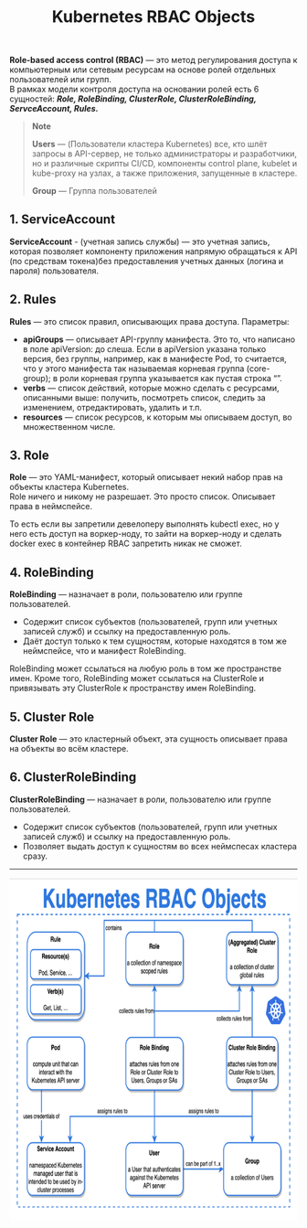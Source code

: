 <div align="center">
<H1>Kubernetes RBAC Objects</H1>
</div>
<br>


**Role-based access control (RBAC)** — это метод регулирования доступа к компьютерным или сетевым ресурсам на основе ролей отдельных пользователей или групп.  
В рамках модели контроля доступа на основании ролей есть 6 сущностей: ***Role, RoleBinding, ClusterRole, ClusterRoleBinding, ServceAccount, Rules.***
 
>**Note**
>
> **Users** — (Пользователи кластера Kubernetes) все, кто шлёт запросы в API-сервер, не только администраторы и разработчики, но и различные скрипты CI/CD, компоненты control plane, kubelet и kube-proxy на узлах, а также приложения, запущенные в кластере. 
> 
> **Group** — Группа пользователей



## 1. ServiceAccount
**ServiceAccount** -  (учетная запись службы) — это учетная запись, которая позволяет компоненту приложения напрямую обращаться к API (по средствам токена)без предоставления учетных данных (логина и пароля) пользователя.

## 2. Rules
**Rules** — это список правил, описывающих права доступа.
Параметры:

- **apiGroups** — описывает API-группу манифеста. Это то, что написано в поле apiVersion: до слеша. Если в apiVersion указана только версия, без группы, например, как в манифесте Pod, то считается, что у этого манифеста так называемая корневая группа (core-group); в роли корневая группа указывается как пустая строка “”.
- **verbs** — список действий, которые можно сделать с ресурсами, описанными выше: получить, посмотреть список, следить за изменением, отредактировать, удалить и т.п.
- **resourсes** — список ресурсов, к которым мы описываем доступ, во множественном числе.

## 3. Role
**Role** — это YAML-манифест,  который описывает некий набор прав на объекты кластера Kubernetes.  
Role ничего и никому не разрешает. Это просто список. Описывает права в неймспейсе.  

То есть если вы запретили девелоперу выполнять kubectl exec, но у него есть доступ на воркер-ноду, то зайти на воркер-ноду и сделать docker exec в контейнер RBAC запретить никак не сможет.

## 4. RoleBinding
**RoleBinding** — назначает в роли, пользователю или группе пользователей.  
 - Cодержит список субъектов (пользователей, групп или учетных записей служб) и ссылку на предоставленную роль.
 - Даёт доступ только к тем сущностям, которые находятся в том же неймспейсе, что и манифест RoleBinding.

RoleBinding может ссылаться на любую роль в том же пространстве имен. Кроме того, RoleBinding может ссылаться на ClusterRole и привязывать эту ClusterRole к пространству имен RoleBinding.

## 5. Cluster Role
**Cluster Role** — это кластерный объект, эта сущность описывает права на объекты во всём кластере.

## 6. ClusterRoleBinding
**ClusterRoleBinding** — назначает в роли, пользователю или группе пользователей. 
 - Cодержит список субъектов (пользователей, групп или учетных записей служб) и ссылку на предоставленную роль.
 - Позволяет выдать доступ к сущностям во всех неймспесах кластера сразу.

---

<img src="images/k8s_RBAC_objects.png" width="1000" height="600" >


